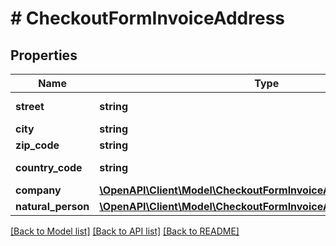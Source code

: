 # # CheckoutFormInvoiceAddress

## Properties

Name | Type | Description | Notes
------------ | ------------- | ------------- | -------------
**street** | **string** | Street name | 
**city** | **string** | City name | 
**zip_code** | **string** | Postal code | 
**country_code** | **string** | Country code | 
**company** | [**\OpenAPI\Client\Model\CheckoutFormInvoiceAddressCompany**](CheckoutFormInvoiceAddressCompany.md) |  | [optional] 
**natural_person** | [**\OpenAPI\Client\Model\CheckoutFormInvoiceAddressNaturalPerson**](CheckoutFormInvoiceAddressNaturalPerson.md) |  | [optional] 

[[Back to Model list]](../../README.md#documentation-for-models) [[Back to API list]](../../README.md#documentation-for-api-endpoints) [[Back to README]](../../README.md)


